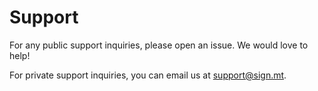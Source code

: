 # Support

For any public support inquiries, please open an issue. We would love to help!

For private support inquiries, you can email us at [support@sign.mt](mailto:support@sign.mt).
